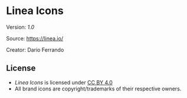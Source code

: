 # Linea Icons

Version: *1.0*

Source: https://linea.io/

Creator: Dario Ferrando


## License

- *Linea Icons* is licensed under [CC BY 4.0](http://creativecommons.org/licenses/by/4.0/)
- All brand icons are copyright/trademarks of their respective owners.
